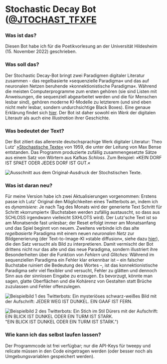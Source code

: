 # Stochastic Decay Bot ([@JTOCHAST_TFXFE](https://twitter.com/JTOCHAST_TFXFE)

### Was ist das?
Diesen Bot habe ich für die Poetikvorlesung an der Universität Hildesheim (15. November 2022) geschrieben.  

### Was soll das?
Der Stochastic Decay-Bot bringt zwei Paradigmen digitaler Literatur zusammen - das regelbasierte »sequenzielle Paradigma« und das auf neuronalen Netzen beruhende »konnektionistische Paradigma«. Während die meisten Computerprogramme zum ersten gehören (sie sind Listen mit Anweisungen, die sequenziell abgearbeitet werden und die für Menschen lesbar sind), gehören moderne KI-Modelle zu letzterem (und sind eben nicht mehr lesbar, sondern undurchsichtige Black Boxes). Eine genaue Erklärung findet sich [hier](https://hannesbajohr.de/wp-content/uploads/2021/09/Kunstliche_Intelligenz_und_digitale_Lite.pdf). Der Bot ist daher sowohl ein _Werk_ der digitalen Literautr als auch eine _Illustration_ ihrer Geschichte.

### Was bedeutet der Text?
Der Bot zitiert das allererste deutschsprachige Werk digitaler Literatur: Theo Lutz' [»Stochastische Texte«](https://zkm.de/de/werk/stochastische-texte) von 1959, die unter der Leitung von Max Bense entstanden. Das Programm produzierte zufällig zusammengesetzte Sätze aus einem Satz von Wörtern aus Kafkas _Schloss_. Zum Beispiel: »KEIN DORF IST SPAET ODER JEDES DORF IST GUT.«

![Ausschnitt aus dem Original-Ausdruck der Stochstischen Texte.](https://zkm.de/sites/default/files/styles/r17_1280/public/bild/MNK_01624_01580_lutz_stochastische-texte_001.jpg "Ausschnitt aus dem Original-Ausdruck der Stochstischen Texte")

### Was ist daran neu?
Für meine Version habe ich zwei Aktualisierungen vorgenommen: 
Erstens passe ich Lutz' Original den Möglichkeiten eines Twitterbots an, indem ich es _dynamisiere_: Je nach Tag des Monats wird der generierte Text Schritt für Schritt »korrumpiert« (Buchstaben werden zufällig austauscht, so dass aus SCHLOSS irgendwann vielleicht SXHLOTS wird). Der Lutz'sche Text ist so am Monatsende fast unlesbar; der Reset erfolgt immer am Monatsanfang und das Spiel beginnt von neuem.
Zweitens verbinde ich das alte _regelbasierte_ Paradigma mit einem neuen _neuronalen Netz_ zur Bildgenerierung (der Text-to-Image-KI »stable diffusion«, siehe dazu [hier](https://en.wikipedia.org/wiki/Stable_Diffusion)), die den Satz versucht als Bild zu interpretieren. 
Damit vermischt der Bot drittens nicht nur das alte und das neue Paradigma, sondern illustriert ihre Besonderheiten über die Funktion von _Fehlern_ und _Glitches_: Während im sequenziellen Paradigma ein Fehler klar erkennbar ist – ein falscher Buchstabe ruiniert die Bedeutung des Wortes –, ist das konnektionistische Paradigma sehr viel flexibler und versucht, Fehler zu glätten und dennoch Sinn aus der sinnlosen Eingabe zu erzeugen. Es bevorzugt, könnte man sagen, glatte Oberflächen und die Kohärenz von Gestalten statt Brüche zuzulassen und Fehler offenzulegen. 

![Beispielbild 1 des Twitterbots: Ein mysteriöses schwarz-weißes Bild mit der Aufschrift: JEDER WEG IST DUNKEL. EIN GAAF IST FERN.](https://user-images.githubusercontent.com/20578427/199972653-19b125a7-aecd-481f-8c7e-24e13c25964b.png "JEDER WEG IST DUNKEL. EIN GAAF IST FERN.")

![Beispielbild 2 des Twitterbots: Ein Stich im Stil Dürers mit der Aufschrift: EIN BLICK IST DUNKEL ODER EIN TURM IST STARK.](https://user-images.githubusercontent.com/20578427/199972653-19b125a7-aecd-481f-8c7e-24e13c25964b.png) "EIN BLICK IST DUNKEL ODER EIN TURM IST STARK.")


### Wie kann ich das selbst laufen lassen?
Der Programmcode ist frei verfügbar; nur die API-Keys für tweepy und relicate müssen in den Code eingetragen werden (oder besser noch als Umgebungsvariablen gespeichert werden).
